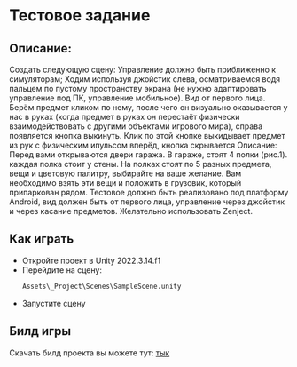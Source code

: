 # Тестовое задание

## Описание:
Создать следующую сцену:
Управление должно быть приближенно к симуляторам; Ходим используя джойстик слева, осматриваемся водя пальцем по пустому пространству экрана (не нужно адаптировать управление под ПК, управление мобильное). Вид от первого лица. Берём предмет кликом по нему, после чего он визуально оказывается у нас в руках (когда предмет в руках он перестаёт физически взаимодействовать с другими объектами игрового мира), справа появляется кнопка выкинуть. Клик по этой кнопке выкидывает предмет из рук с физическим ипульсом вперёд, кнопка скрывается
Описание: Перед вами открываются двери гаража. В гараже, стоят 4 полки (рис.1). каждая полка стоит у стены. На полках стоят по 5  разных предмета, вещи и цветовую палитру, выбирайте на ваше желание. Вам необходимо взять эти вещи и положить в грузовик, который припаркован рядом.
Тестовое должно быть реализовано под платформу Android, вид должен быть от первого лица, управление через джойстик и через касание предметов. Желательно использовать Zenject. 

## Как играть
- Откройте проект в Unity 2022.3.14.f1
- Перейдите на сцену:
   ```bash
   Assets\_Project\Scenes\SampleScene.unity
- Запустите сцену

## Билд игры
Скачать билд проекта вы можете тут: [тык](https://disk.yandex.ru/d/YIRh1riObaS56Q)
